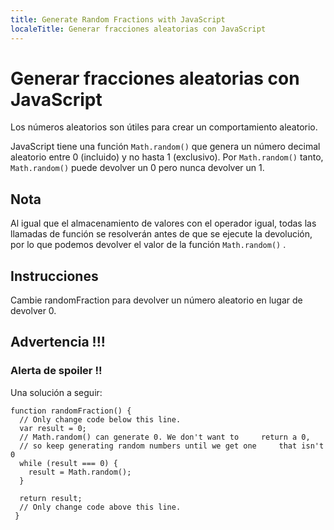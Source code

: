 ```yaml
---
title: Generate Random Fractions with JavaScript
localeTitle: Generar fracciones aleatorias con JavaScript
---
```

# Generar fracciones aleatorias con JavaScript

Los números aleatorios son útiles para crear un comportamiento aleatorio.

JavaScript tiene una función `Math.random()` que genera un número decimal aleatorio entre 0 (incluido) y no hasta 1 (exclusivo). Por `Math.random()` tanto, `Math.random()` puede devolver un 0 pero nunca devolver un 1.

## Nota

Al igual que el almacenamiento de valores con el operador igual, todas las llamadas de función se resolverán antes de que se ejecute la devolución, por lo que podemos devolver el valor de la función `Math.random()` .

## Instrucciones

Cambie randomFraction para devolver un número aleatorio en lugar de devolver 0.

## **Advertencia !!!**

### **Alerta de spoiler !!**

Una solución a seguir:
```
function randomFraction() { 
  // Only change code below this line. 
  var result = 0; 
  // Math.random() can generate 0. We don't want to     return a 0, 
  // so keep generating random numbers until we get one     that isn't 0 
  while (result === 0) { 
    result = Math.random(); 
  } 
 
  return result; 
  // Only change code above this line. 
 } 

```